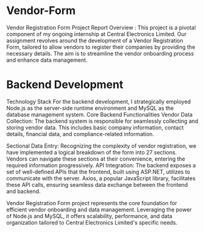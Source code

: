 # Vendor-Form

Vendor Registration Form Project Report
Overview : 
This project is a pivotal component of my ongoing internship at Central Electronics Limited. Our assignment revolves around the development of a Vendor Registration Form, tailored to allow vendors to register their companies by providing the necessary details. The aim is to streamline the vendor onboarding process and enhance data management.
# Backend Development
Technology Stack
For the backend development, I strategically employed Node.js as the server-side runtime environment and MySQL as the database management system.
Core Backend Functionalities
Vendor Data Collection: The backend system is responsible for seamlessly collecting and storing vendor data. This includes basic company information, contact details, financial data, and compliance-related information.

Sectional Data Entry: Recognizing the complexity of vendor registration, we have implemented a logical breakdown of the form into 27 sections. Vendors can navigate these sections at their convenience, entering the required information progressively.
API Integration: The backend exposes a set of well-defined APIs that the frontend, built using ASP.NET, utilizes to communicate with the server. Axios, a popular JavaScript library, facilitates these API calls, ensuring seamless data exchange between the frontend and backend.

Vendor Registration Form project represents the core foundation for efficient vendor onboarding and data management. Leveraging the power of Node.js and MySQL, it offers scalability, performance, and data organization tailored to Central Electronics Limited's specific needs.
